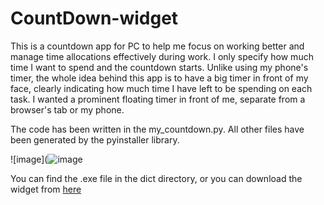 # CountDown-widget
This is a countdown app for PC to help me focus on working better and manage time allocations effectively during work. I only specify how much time I want to spend and the countdown starts. Unlike using my phone's timer, the whole idea behind this app is to have a big timer in front of my face, clearly indicating how much time I have left to be spending on each task. I wanted a prominent floating timer in front of me, separate from a browser's tab or my phone.

The code has been written in the my_countdown.py. All other files have been generated by the pyinstaller library.

![image](![image](https://github.com/HousamKak/CountDown-widget/assets/71034018/d2e09309-a4be-40ea-a4d8-12d65744298f)



You can find the .exe file in the dict directory, or you can download the widget from [here](https://github.com/HousamKak/CountDown-widget/raw/main/dist/my_countdown.exe) 
